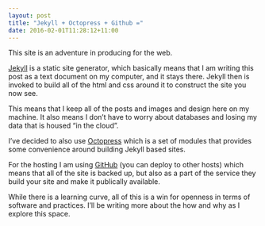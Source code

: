 ```yaml
---
layout: post
title: "Jekyll + Octopress + Github ="
date: 2016-02-01T11:28:12+11:00
---
```

This site is an adventure in producing for the web.

[Jekyll](http://jekyllrb.com) is a static site generator, which basically means that
I am writing this post as a text document on my computer, and it stays there. Jekyll then
is invoked to build all of the html and css around it to construct the site you now see.

This means that I keep all of the posts and images and design here on my machine. It
also means I don’t have to worry about databases and losing my data that is housed “in
the cloud”.

I’ve decided to also use [Octopress](http://octopress.org) which is a set of modules
that provides some convenience around building Jekyll based sites.

For the hosting I am using [GitHub](http://github.com) (you can deploy to other hosts)
which means that all of the site is backed up, but also as a part of the service they
build your site and make it publically available.

While there is a learning curve, all of this is a win for openness in terms of software
and practices. I’ll be writing more about the how and why as I explore this space.
